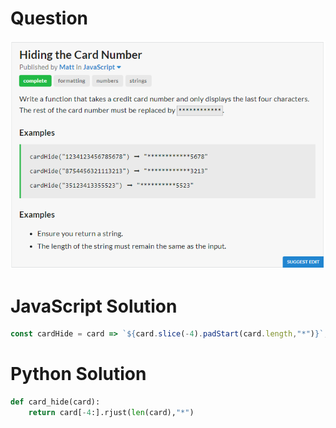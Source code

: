 # Question
![Question](Question.PNG)
# JavaScript Solution
```javascript
const cardHide = card => `${card.slice(-4).padStart(card.length,"*")}`;
```
# Python Solution
```python
def card_hide(card):
	return card[-4:].rjust(len(card),"*")
```